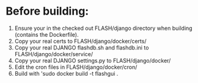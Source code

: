 # Before building:
1. Ensure your in the checked out FLASH/django directory when building (contains the Dockerfile). 
2. Copy your real certs to FLASH/django/docker/certs/
3. Copy your real DJANGO flashdb.sh and flashdb.ini to FLASH/django/docker/service/
4. Copy your real DJANGO settings.py to FLASH/django/docker/
5. Edit the cron files in FLASH/django/docker/cron/
6. Build with 'sudo docker build -t flashgui .


